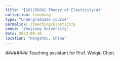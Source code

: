 ```yaml
---
title: "[26120580] Theory of Elasticity(A)"
collection: teaching
type: "Undergraduate course"
permalink: /teaching/Elasticity
venue: "Zhejiang University"
date: 2023-09-10
location: "Hangzhou, China"
---
```

######## Teaching assistant for Prof. Weiqiu Chen.

<!--Heading 1
======

Heading 2
======

Heading 3
======
-->

